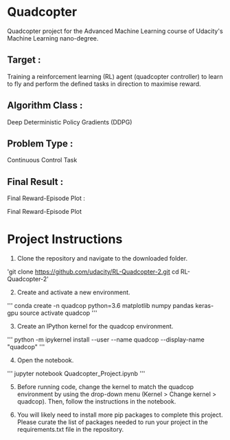 # Quadcopter
Quadcopter project for the Advanced Machine Learning course of Udacity's Machine Learning nano-degree.

## Target :
Training a reinforcement learning (RL) agent (quadcopter controller) to learn to fly and perform the defined tasks in direction to maximise reward.

## Algorithm Class :
Deep Deterministic Policy Gradients (DDPG)

## Problem Type :
Continuous Control Task

## Final Result :
Final Reward-Episode Plot :

Final Reward-Episode Plot

# Project Instructions
1. Clone the repository and navigate to the downloaded folder.

'git clone https://github.com/udacity/RL-Quadcopter-2.git
cd RL-Quadcopter-2'

2. Create and activate a new environment.

'''
conda create -n quadcop python=3.6 matplotlib numpy pandas keras-gpu
source activate quadcop
'''

3. Create an IPython kernel for the quadcop environment.

'''
python -m ipykernel install --user --name quadcop --display-name "quadcop"
'''

4. Open the notebook.

'''
jupyter notebook Quadcopter_Project.ipynb
'''

5. Before running code, change the kernel to match the quadcop environment by using the drop-down menu (Kernel > Change kernel > quadcop). Then, follow the instructions in the notebook.

6. You will likely need to install more pip packages to complete this project. Please curate the list of packages needed to run your project in the requirements.txt file in the repository.
